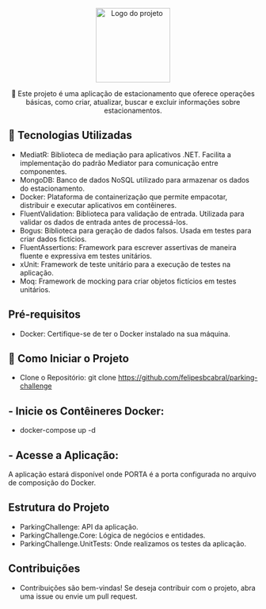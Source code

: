 <p align="center">
  <img src="https://user-images.githubusercontent.com/20674439/158480674-3b8895e7-420e-4025-bd78-8058ba255476.png"  width="150" alt="Logo do projeto" />
</p>  
<p align="center">
   🚀 Este projeto é uma aplicação de estacionamento que oferece operações básicas, como criar, atualizar, buscar e excluir informações sobre estacionamentos.
</p>

 ## 🚀 Tecnologias Utilizadas
 - MediatR: Biblioteca de mediação para aplicativos .NET. Facilita a implementação do padrão Mediator para comunicação entre componentes.
 - MongoDB: Banco de dados NoSQL utilizado para armazenar os dados do estacionamento.
 - Docker: Plataforma de containerização que permite empacotar, distribuir e executar aplicativos em contêineres.
 - FluentValidation: Biblioteca para validação de entrada. Utilizada para validar os dados de entrada antes de processá-los.
 - Bogus: Biblioteca para geração de dados falsos. Usada em testes para criar dados fictícios.
 - FluentAssertions: Framework para escrever assertivas de maneira fluente e expressiva em testes unitários.
 - xUnit: Framework de teste unitário para a execução de testes na aplicação.
 - Moq: Framework de mocking para criar objetos fictícios em testes unitários.

## Pré-requisitos
 - Docker: Certifique-se de ter o Docker instalado na sua máquina.

## 🚀 Como Iniciar o Projeto
 - Clone o Repositório:
 git clone https://github.com/felipesbcabral/parking-challenge

## - Inicie os Contêineres Docker:
 - docker-compose up -d

## - Acesse a Aplicação: 
 A aplicação estará disponível onde PORTA é a porta configurada no arquivo de composição do Docker.

## Estrutura do Projeto
   - ParkingChallenge: API da aplicação.
   - ParkingChallenge.Core: Lógica de negócios e entidades.
   - ParkingChallenge.UnitTests: Onde realizamos os testes da aplicação.

## Contribuições
 - Contribuições são bem-vindas! Se deseja contribuir com o projeto, abra uma issue ou envie um pull request.
